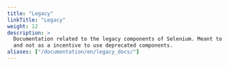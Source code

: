 ```yaml
---
title: "Legacy"
linkTitle: "Legacy"
weight: 12
description: >
  Documentation related to the legacy components of Selenium. Meant to be kept purely for historical reasons 
  and not as a incentive to use deprecated components.
aliases: ["/documentation/en/legacy_docs/"]
---
```

